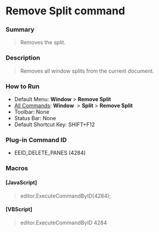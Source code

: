 # Remove Split command

### Summary

> Removes the split.

### Description

> Removes all window splits from the current document.

### How to Run

- Default Menu: **Window** \> **Remove Split**
- [All Commands](../tools/all_commands): **Window**  \>
**Split** \> **Remove Split**
- Toolbar: None
- Status Bar: None
- Default Shortcut Key: SHIFT+F12

### Plug-in Command ID

- EEID\_DELETE\_PANES (4284)

### Macros

#### \[JavaScript\]

> editor.ExecuteCommandByID(4284);

#### \[VBScript\]

> editor.ExecuteCommandByID 4284
